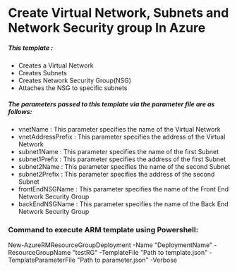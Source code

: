# Create Virtual Network, Subnets and Network Security group In Azure
##### This template :
* Creates a Virtual Network
* Creates Subnets
* Creates Network Security Group(NSG)
* Attaches the NSG to specific subnets

##### The parameters passed to this template via the parameter file are as follows:
* vnetName : This parameter specifies the name of the Virtual Network
* vnetAddressPrefix : This parameter specifies the address of the Virtual Network
* subnet1Name : This parameter specifies the name of the first Subnet
* subnet1Prefix : This parameter specifies the address of the first Subnet
* subnet2Name : This parameter specifies the name of the second Subnet
* subnet2Prefix : This parameter specifies the address of the second Subnet
* frontEndNSGName : This parameter specifies the name of the Front End Network Security Group
* backEndNSGName : This parameter specifies the name of the Back End Network Security Group


### Command to execute ARM template using Powershell:
New-AzureRMResourceGroupDeployment -Name "DeploymentName" -ResourceGroupName "testRG" -TemplateFile "Path to template.json" -TemplateParameterFile "Path to parameter.json" -Verbose